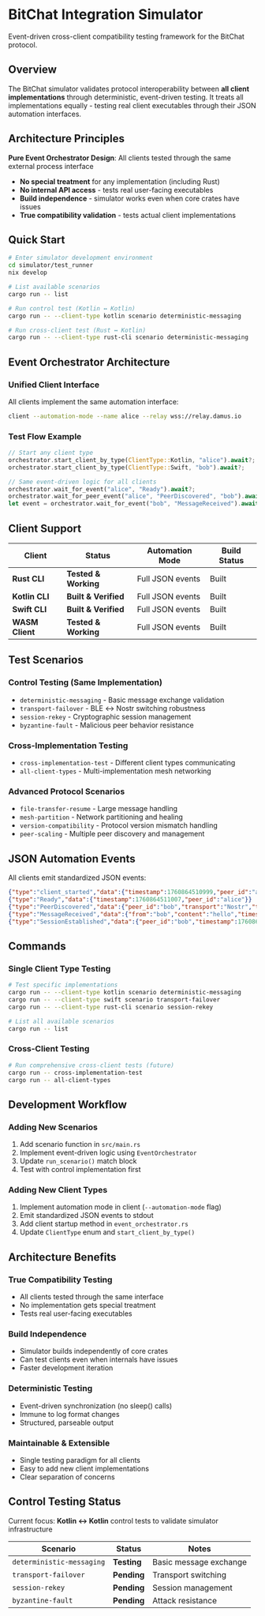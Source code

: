 # BitChat Integration Simulator

Event-driven cross-client compatibility testing framework for the BitChat protocol.

## Overview

The BitChat simulator validates protocol interoperability between **all client implementations** through deterministic, event-driven testing. It treats all implementations equally - testing real client executables through their JSON automation interfaces.

## Architecture Principles

**Pure Event Orchestrator Design**: All clients tested through the same external process interface
- **No special treatment** for any implementation (including Rust)
- **No internal API access** - tests real user-facing executables  
- **Build independence** - simulator works even when core crates have issues
- **True compatibility validation** - tests actual client implementations

## Quick Start

```bash
# Enter simulator development environment
cd simulator/test_runner
nix develop

# List available scenarios
cargo run -- list

# Run control test (Kotlin ↔ Kotlin)
cargo run -- --client-type kotlin scenario deterministic-messaging

# Run cross-client test (Rust ↔ Kotlin)  
cargo run -- --client-type rust-cli scenario deterministic-messaging
```

## Event Orchestrator Architecture

### Unified Client Interface
All clients implement the same automation interface:
```bash
client --automation-mode --name alice --relay wss://relay.damus.io
```

### Test Flow Example
```rust
// Start any client type
orchestrator.start_client_by_type(ClientType::Kotlin, "alice").await?;
orchestrator.start_client_by_type(ClientType::Swift, "bob").await?;

// Same event-driven logic for all clients
orchestrator.wait_for_event("alice", "Ready").await?;
orchestrator.wait_for_peer_event("alice", "PeerDiscovered", "bob").await?;
let event = orchestrator.wait_for_event("bob", "MessageReceived").await?;
```

## Client Support

| Client | Status | Automation Mode | Build Status |
|--------|---------|-----------------|--------------|
| **Rust CLI** | **Tested & Working** | Full JSON events | Built |
| **Kotlin CLI** | **Built & Verified** | Full JSON events | Built |
| **Swift CLI** | **Built & Verified** | Full JSON events | Built |
| **WASM Client** | **Tested & Working** | Full JSON events | Built |

## Test Scenarios

### Control Testing (Same Implementation)
- `deterministic-messaging` - Basic message exchange validation
- `transport-failover` - BLE ↔ Nostr switching robustness
- `session-rekey` - Cryptographic session management
- `byzantine-fault` - Malicious peer behavior resistance

### Cross-Implementation Testing
- `cross-implementation-test` - Different client types communicating
- `all-client-types` - Multi-implementation mesh networking

### Advanced Protocol Scenarios
- `file-transfer-resume` - Large message handling
- `mesh-partition` - Network partitioning and healing
- `version-compatibility` - Protocol version mismatch handling
- `peer-scaling` - Multiple peer discovery and management

## JSON Automation Events

All clients emit standardized JSON events:

```json
{"type":"client_started","data":{"timestamp":1760864510999,"peer_id":"alice"}}
{"type":"Ready","data":{"timestamp":1760864511007,"peer_id":"alice"}}
{"type":"PeerDiscovered","data":{"peer_id":"bob","transport":"Nostr","timestamp":1760864512000}}
{"type":"MessageReceived","data":{"from":"bob","content":"hello","timestamp":1760864513000}}
{"type":"SessionEstablished","data":{"peer_id":"bob","timestamp":1760864514000}}
```

## Commands

### Single Client Type Testing
```bash
# Test specific implementations
cargo run -- --client-type kotlin scenario deterministic-messaging
cargo run -- --client-type swift scenario transport-failover  
cargo run -- --client-type rust-cli scenario session-rekey

# List all available scenarios
cargo run -- list
```

### Cross-Client Testing
```bash
# Run comprehensive cross-client tests (future)
cargo run -- cross-implementation-test
cargo run -- all-client-types
```

## Development Workflow

### Adding New Scenarios
1. Add scenario function in `src/main.rs`
2. Implement event-driven logic using `EventOrchestrator`
3. Update `run_scenario()` match block
4. Test with control implementation first

### Adding New Client Types
1. Implement automation mode in client (`--automation-mode` flag)
2. Emit standardized JSON events to stdout
3. Add client startup method in `event_orchestrator.rs`
4. Update `ClientType` enum and `start_client_by_type()`

## Architecture Benefits

### **True Compatibility Testing**
- All clients tested through the same interface
- No implementation gets special treatment
- Tests real user-facing executables

### **Build Independence**
- Simulator builds independently of core crates
- Can test clients even when internals have issues
- Faster development iteration

### **Deterministic Testing**
- Event-driven synchronization (no sleep() calls)
- Immune to log format changes
- Structured, parseable output

### **Maintainable & Extensible**
- Single testing paradigm for all clients
- Easy to add new client implementations
- Clear separation of concerns

## Control Testing Status

Current focus: **Kotlin ↔ Kotlin** control tests to validate simulator infrastructure

| Scenario | Status | Notes |
|----------|--------|-------|
| `deterministic-messaging` | **Testing** | Basic message exchange |
| `transport-failover` | **Pending** | Transport switching |
| `session-rekey` | **Pending** | Session management |
| `byzantine-fault` | **Pending** | Attack resistance |